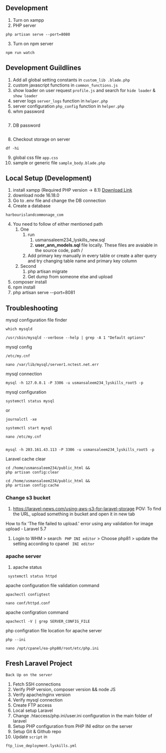 ## Development
1. Turn on xampp
2. PHP server
```
php artisan serve --port=8080
```
3. Turn on npm server
```
npm run watch
```

## Development Guildlines
1. Add all global setting constants in ```custom_lib .blade.php```
2. custom javascript functions in ```common_functions.js```
3. show loader on user request ```profile.js``` and search for ```hide loader``` & ```show loader```
4. server logs ```server_logs``` function in ```helper.php```
5. server configuration ```php_config``` function in ```helper.php```
6. whm password
```
```
7. DB password
```
```
8. Checkout storage on server
```
df -hi
```
9. global css file ```app.css```
10. sample or generic file ```sample_body.blade.php```

## Local Setup (Development)
1. install xampp (Required PHP version -> 8.1) [Download Link](https://downloadsapachefriends.global.ssl.fastly.net/7.4.30/xampp-windows-x64-7.4.30-1-VC15-installer.exe?from_af=true)
2. download node 16.18.0
2. Go to .env file and change the DB connection
3. Create a database
```
harbourislandcommonage_com
```
4. You need to follow of either mentioned path
    1. One
        1. run
           1. usmansaleem234_lyskills_new.sql
           2.  <b>user_ann_models.sql</b>
        file locally. These files are avaiable in the source code, path /
        3. Add primary key manually in every table or create a alter query and try changing table name and primary key column
    2. Second
        1. php artisan migrate
        2. Get dump from someone else and upload
5. composer install
6. npm install
7. php artisan serve --port=8081

## Troubleshooting
mysql configuration file finder
```
which mysqld
```
```
/usr/sbin/mysqld --verbose --help | grep -A 1 "Default options"
```

mysql config
```
/etc/my.cnf
```

```
nano /var/lib/mysql/server1.nctest.net.err
```

mysql connection
```
mysql -h 127.0.0.1 -P 3306 -u usmansaleem234_lyskills_root5 -p
```
mysql configuration
```
systemctl status mysql
```
or

```
journalctl -xe
```
```
systemctl start mysql
```

```
nano /etc/my.cnf
```

```

mysql -h 203.161.43.113 -P 3306 -u usmansaleem234_lyskills_root5 -p
```
Laravel cache clear
```
cd /home/usmansaleem234/public_html &&
php artisan config:clear
```
```
cd /home/usmansaleem234/public_html &&
php artisan config:cache
```



### Change s3 bucket
1. https://laravel-news.com/using-aws-s3-for-laravel-storage
POV: To find the URL, upload something in bucket and open it in new tab

How to fix 'The file failed to upload.' error using any validation for image upload - Laravel 5.7 
1. Login to WHM > search ``` PHP INI editor``` > Choose php81 > update the setting according to cpanel ``` INI editor```

### apache server
1. apache status
```
 systemctl status httpd
```
apache configuration file validation command
```
apachectl configtest
```
```
nano conf/httpd.conf
```

apache configration command
```
apachectl -V | grep SERVER_CONFIG_FILE
```

php configration file location for apache server
```
php --ini
```

```
nano /opt/cpanel/ea-php80/root/etc/php.ini

```



## Fresh Laravel Project
```Back Up on the server```
1. Fetch SSH connections
2. Verify PHP version, composer version && node JS
3. Verify apache/nginx version
4. Verify mysql connection
5. Create FTP access
6. Local setup Laravel
7. Change .htaccess/php.ini/user.ini configuration in the main folder of laravel
8. Setup PHP configuration from PHP INI editor on the server
9. Setup Git & Github repo
10. Update ```script``` in
```
ftp_live_deployment.lyskills.yml
```